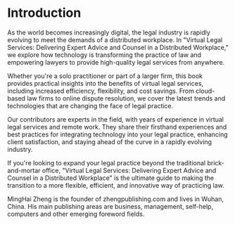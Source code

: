 # Introduction

As the world becomes increasingly digital, the legal industry is rapidly evolving to meet the demands of a distributed workplace. In "Virtual Legal Services: Delivering Expert Advice and Counsel in a Distributed Workplace," we explore how technology is transforming the practice of law and empowering lawyers to provide high-quality legal services from anywhere.

Whether you're a solo practitioner or part of a larger firm, this book provides practical insights into the benefits of virtual legal services, including increased efficiency, flexibility, and cost savings. From cloud-based law firms to online dispute resolution, we cover the latest trends and technologies that are changing the face of legal practice.

Our contributors are experts in the field, with years of experience in virtual legal services and remote work. They share their firsthand experiences and best practices for integrating technology into your legal practice, enhancing client satisfaction, and staying ahead of the curve in a rapidly evolving industry.

If you're looking to expand your legal practice beyond the traditional brick-and-mortar office, "Virtual Legal Services: Delivering Expert Advice and Counsel in a Distributed Workplace" is the ultimate guide to making the transition to a more flexible, efficient, and innovative way of practicing law.


MingHai Zheng is the founder of zhengpublishing.com and lives in Wuhan, China. His main publishing areas are business, management, self-help, computers and other emerging foreword fields.
